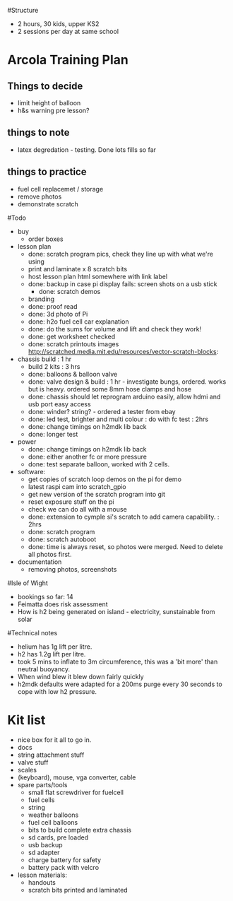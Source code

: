 #Structure

* 2 hours, 30 kids, upper KS2
* 2 sessions per day at same school

# Arcola Training Plan

## Things to decide

* limit height of balloon
* h&s warning pre lesson?

## things to note

* latex degredation - testing. Done lots fills so far

## things to practice

* fuel cell replacemet / storage
* remove photos
* demonstrate scratch

#Todo

* buy
    * order boxes
* lesson plan 
    * done: scratch program pics, check they line up with what we're using
    * print and laminate x 8 scratch bits
    * host lesson plan html somewhere with link label
    * done: backup in case pi display fails: screen shots on a usb stick
        * done: scratch demos
    * branding
    * done: proof read
    * done: 3d photo of Pi
    * done: h2o fuel cell car explanation
    * done: do the sums for volume and lift and check they work!
    * done: get worksheet checked
    * done: scratch printouts images http://scratched.media.mit.edu/resources/vector-scratch-blocks:
* chassis build : 1 hr
    * build 2 kits : 3 hrs
    * done: balloons & balloon valve
    * done: valve design & build : 1 hr - investigate bungs, ordered. works but is heavy. ordered some 8mm hose clamps and hose
    * done: chassis should let reprogram arduino easily, allow hdmi and usb port easy access
    * done: winder? string? - ordered a tester from ebay
    * done: led test, brighter and multi colour : do with fc test : 2hrs
    * done: change timings on h2mdk lib back
    * done: longer test
* power
    * done: change timings on h2mdk lib back
    * done: either another fc or more pressure
    * done: test separate balloon, worked with 2 cells.
* software:
    * get copies of scratch loop demos on the pi for demo
    * latest raspi cam into scratch_gpio
    * get new version of the scratch program into git
    * reset exposure stuff on the pi 
    * check we can do all with a mouse
    * done: extension to cymple si's scratch to add camera capability. : 2hrs
    * done: scratch program
    * done: scratch autoboot
    * done: time is always reset, so photos were merged. Need to delete all photos first.
* documentation
    * removing photos, screenshots


#Isle of Wight

* bookings so far: 14
* Feimatta does risk assessment
* How is h2 being generated on island - electricity, sunstainable from solar

#Technical notes

* helium has 1g lift per litre.
* h2 has 1.2g lift per litre.
* took 5 mins to inflate to 3m circumference, this was a 'bit more' than neutral buoyancy. 
* When wind blew it blew down fairly quickly
* h2mdk defaults were adapted for a 200ms purge every 30 seconds to cope with low h2 pressure.

# Kit list

* nice box for it all to go in.
* docs
* string attachment stuff
* valve stuff
* scales
* (keyboard), mouse, vga converter, cable
* spare parts/tools
    * small flat screwdriver for fuelcell
    * fuel cells
    * string
    * weather balloons
    * fuel cell balloons
    * bits to build complete extra chassis
    * sd cards, pre loaded
    * usb backup
    * sd adapter
    * charge battery for safety
    * battery pack with velcro
* lesson materials:
    * handouts
    * scratch bits printed and laminated
